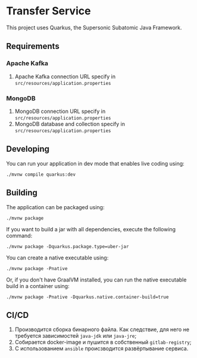 # Transfer Service

This project uses Quarkus, the Supersonic Subatomic Java Framework.

## Requirements

### Apache Kafka

1. Apache Kafka connection URL specify in `src/resources/application.properties`

### MongoDB

1. MongoDB connection URL specify in `src/resources/application.properties`
1. MongoDB database and collection specify in `src/resources/application.properties`

## Developing

You can run your application in dev mode that enables live coding using:

```shell script
./mvnw compile quarkus:dev
```

## Building

The application can be packaged using:

```shell script
./mvnw package
```

If you want to build a jar with all dependencies, execute the following command:

```shell script
./mvnw package -Dquarkus.package.type=uber-jar
```

You can create a native executable using:

```shell script
./mvnw package -Pnative
```

Or, if you don't have GraalVM installed, you can run the native executable build in a container using:

```shell script
./mvnw package -Pnative -Dquarkus.native.container-build=true
```

## CI/CD

1. Производится сборка бинарного файла. Как следствие, для него не требуется зависимостей `java-jdk` или `java-jre`;
2. Собирается docker-image и пушится в собственный `gitlab-registry`;
3. С использованием `ansible` происзводится развёртывание сервиса.
